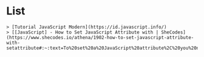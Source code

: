 # List
    > [Tutorial JavaScript Modern](https://id.javascript.info/)
    > [[JavaScript] - How to Set JavaScript Attribute with | SheCodes](https://www.shecodes.io/athena/1902-how-to-set-javascript-attribute-with-setattribute#:~:text=To%20set%20a%20JavaScript%20attribute%2C%20you%20need%20to%20use%20the,boolean%2C%20or%20any%20other%20type.)

